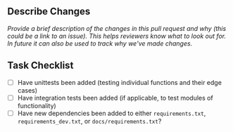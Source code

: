 Describe Changes
---
_Provide a brief description of the changes in this pull request and why (this could be a link to an issue).
This helps reviewers know what to look out for. In future it can also be used to track why we've made changes._

Task Checklist
----
- [ ] Have unittests been added (testing individual functions and their edge cases)
- [ ] Have integration tests been added (if applicable, to test modules of functionality)
- [ ] Have new dependencies been added to either `requirements.txt`, `requirements_dev.txt`, or `docs/requirements.txt`?
